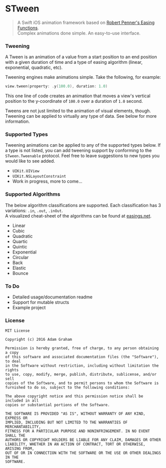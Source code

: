 # STween
> A Swift iOS animation framework based on [Robert Penner's Easing Functions](http://robertpenner.com/easing/).<br/>
> Complex animations done simple. An easy-to-use interface.

### Tweening
A Tween is an animation of a value from a start position to an end position with a given duration of time and a type of easing algorithm (linear, exponential, quadratic, etc).

Tweening engines make animations simple. Take the following, for example:

``` swift
view.tween(property: .y(100.0), duration: 1.0)
```
This one line of code creates an animation that moves a view's vertical position to the y-coordinate of `100.0` over a duration of `1.0` second.

Tweens are not just limited to the animation of visual elements, though. Tweening can be applied to virtually any type of data. See below for more information.

### Supported Types
Tweening animations can be applied to any of the supported types below. If a type is not listed, you can add tweening support by conforming to the `STween.Tweenable` protocol. Feel free to leave suggestions to new types you would like to see added.

- `UIKit.UIView`
- `UIKit.NSLayoutConstraint`
- Work in progress, more to come...

### Supported Algorithms
The below algorithm classifications are supported. Each classification has 3 variations: `.in`, `.out`, `.inOut`.<br/>
A visualized cheat-sheet of the algorithms can be found at [easings.net](http://easings.net/).

- Linear
- Cubic
- Quadratic
- Quartic
- Quintic
- Exponential
- Circular
- Back
- Elastic
- Bounce

### To Do

- Detailed usage/documentation readme
- Support for mutable structs
- Example project

### License
```
MIT License

Copyright (c) 2016 Adam Graham

Permission is hereby granted, free of charge, to any person obtaining a copy
of this software and associated documentation files (the "Software"), to deal
in the Software without restriction, including without limitation the rights
to use, copy, modify, merge, publish, distribute, sublicense, and/or sell
copies of the Software, and to permit persons to whom the Software is
furnished to do so, subject to the following conditions:

The above copyright notice and this permission notice shall be included in all
copies or substantial portions of the Software.

THE SOFTWARE IS PROVIDED "AS IS", WITHOUT WARRANTY OF ANY KIND, EXPRESS OR
IMPLIED, INCLUDING BUT NOT LIMITED TO THE WARRANTIES OF MERCHANTABILITY,
FITNESS FOR A PARTICULAR PURPOSE AND NONINFRINGEMENT. IN NO EVENT SHALL THE
AUTHORS OR COPYRIGHT HOLDERS BE LIABLE FOR ANY CLAIM, DAMAGES OR OTHER
LIABILITY, WHETHER IN AN ACTION OF CONTRACT, TORT OR OTHERWISE, ARISING FROM,
OUT OF OR IN CONNECTION WITH THE SOFTWARE OR THE USE OR OTHER DEALINGS IN THE
SOFTWARE.
```

